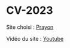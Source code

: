 # CV-2023


Site choisi : [Prayon](https://www.prayon.com/en/)

Vidéo du site : [Youtube](https://youtu.be/FHkPmfz4RKw)
